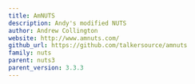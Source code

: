 ```yaml
---
title: AmNUTS
description: Andy's modified NUTS
author: Andrew Collington
website: http://www.amnuts.com/
github_url: https://github.com/talkersource/amnuts
family: nuts
parent: nuts3
parent_version: 3.3.3
---
```

